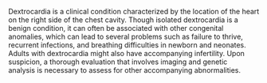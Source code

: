 Dextrocardia is a clinical condition characterized by the location of the heart on the right side of the chest cavity. Though isolated dextrocardia is a benign condition, it can often be associated with other congenital anomalies, which can lead to several problems such as failure to thrive, recurrent infections, and breathing difficulties in newborn and neonates. Adults with dextrocardia might also have accompanying infertility. Upon suspicion, a thorough evaluation that involves imaging and genetic analysis is necessary to assess for other accompanying abnormalities.